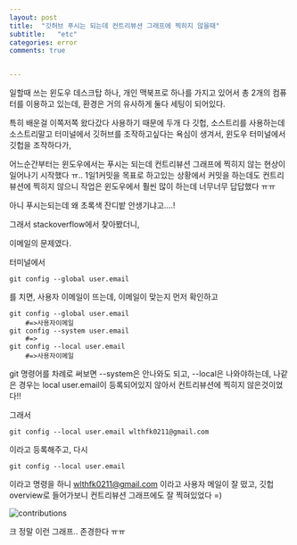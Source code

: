 ```yaml
---
layout: post
title:  "깃허브 푸시는 되는데 컨트리뷰션 그래프에 찍히지 않을때"
subtitle:   "etc"
categories: error
comments: true


---
```




일할때 쓰는 윈도우 데스크탑 하나, 개인 맥북프로 하나를 가지고 있어서 총 2개의 컴퓨터를 이용하고 있는데, 환경은 거의 유사하게 둘다 세팅이 되어있다.

특히 배운걸 이쪽저쪽 왔다갔다 사용하기 때문에 두개 다 깃헙, 소스트리를 사용하는데 소스트리말고 터미널에서 깃허브를 조작하고싶다는 욕심이 생겨서, 윈도우 터미널에서 깃헙을 조작하다가,

어느순간부터는 윈도우에서는 푸시는 되는데 컨트리뷰션 그래프에 찍히지 않는 현상이 일어나기 시작했다 ㅠ.. 1일1커밋을 목표로 하고있는 상황에서 커밋을 하는데도 컨트리뷰션에 찍히지 않으니 작업은 윈도우에서 훨씬 많이 하는데 너무너무 답답했다 ㅠㅠ

아니 푸시는되는데 왜 초록색 잔디밭 안생기냐고....!

그래서 stackoverflow에서 찾아봤더니,

이메일의 문제였다.



터미널에서

~~~
git config --global user.email
~~~

를 치면, 사용자 이메일이 뜨는데, 이메일이 맞는지 먼저 확인하고

~~~
git config --global user.email
	#=>사용자이메일
git config --system user.email
	#=>
git config --local user.email
	#=>사용자이메일
~~~

git 명령어를 차례로 써보면 --system은 안나와도 되고, --local은 나와야하는데, 나같은 경우는 local user.email이 등록되어있지 않아서 컨트리뷰션에 찍히지 않은것이었다!!

그래서 

~~~
git config --local user.email wlthfk0211@gmail.com
~~~

이라고 등록해주고, 다시 

~~~
git config --local user.email
~~~

이라고 명령을 하니 wlthfk0211@gmail.com 이라고 사용자 메일이 잘 떴고, 깃헙 overview로 들어가보니 컨트리뷰션 그래프에도 잘 찍혀있었다 =)





![contributions](/assets/img/contributions.png)



크 정말 이런 그래프.. 존경한다 ㅠㅠ


